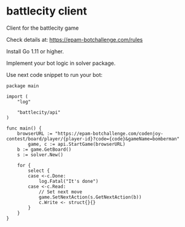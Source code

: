 # battlecity client
Client for the battlecity game

Check details at: https://epam-botchallenge.com/rules

Install Go 1.11 or higher.

Implement your bot logic in solver package.

Use next code snippet to run your bot:
```
package main

import (
	"log"

	"battlecity/api"
)

func main() {
	browserURL := "https://epam-botchallenge.com/codenjoy-contest/board/player/{player-id}?code={code}&gameName=bomberman"
        game, c := api.StartGame(browserURL)
	b := game.GetBoard()
	s := solver.New()

	for {
		select {
		case <-c.Done:
			log.Fatal("It's done")
		case <-c.Read:
			// Set next move
			game.SetNextAction(s.GetNextAction(b))
			c.Write <- struct{}{}
		}
	}
}

```
